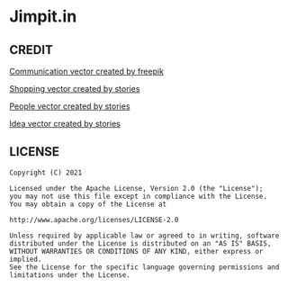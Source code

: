 # Jimpit.in

## CREDIT
[Communication vector created by freepik](https://www.freepik.com/free-photos-vectors/communication)


[Shopping vector created by stories](https://www.freepik.com/vectors/shopping)


[People vector created by stories](https://www.freepik.com/free-photos-vectors/people)


[Idea vector created by stories](https://www.freepik.com/vectors/idea)


## LICENSE
```
Copyright (C) 2021

Licensed under the Apache License, Version 2.0 (the "License");
you may not use this file except in compliance with the License.
You may obtain a copy of the License at

http://www.apache.org/licenses/LICENSE-2.0

Unless required by applicable law or agreed to in writing, software
distributed under the License is distributed on an "AS IS" BASIS,
WITHOUT WARRANTIES OR CONDITIONS OF ANY KIND, either express or implied.
See the License for the specific language governing permissions and
limitations under the License.
```
